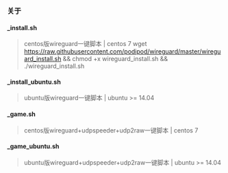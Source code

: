 ### 关于


#### _install.sh
> centos版wireguard一键脚本 | centos 7
> wget https://raw.githubusercontent.com/podipod/wireguard/master/wireguard_install.sh && chmod +x wireguard_install.sh && ./wireguard_install.sh
#### _install_ubuntu.sh
> ubuntu版wireguard一键脚本 | ubuntu >= 14.04
#### _game.sh
> centos版wireguard+udpspeeder+udp2raw一键脚本 | centos 7
#### _game_ubuntu.sh
> ubuntu版wireguard+udpspeeder+udp2raw一键脚本 | ubuntu >= 14.04



